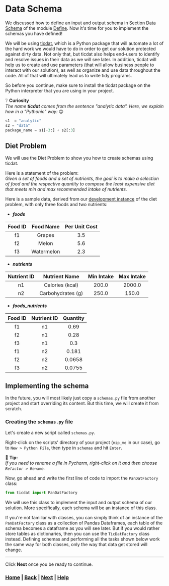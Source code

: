 # Data Schema

We discussed how to define an input and output schema in Section [Data Schema][data_schema] of the module [Define][define]. Now it's time for you to implement the schemas you have defined!

We will be using [ticdat][ticdat], which is a Python package that will automate a lot of the hard work we would have to do in order to get our solution protected against dirty data. Not only that, but ticdat also helps end-users to identify and resolve issues in their data as we will see later. In addition, ticdat will help us to create and use parameters (that will allow business people to interact with our solution), as well as organize and use data throughout the code. All of that will ultimately lead us to write tidy programs.

So before you continue, make sure to install the ticdat package on the Python interpreter that you are using in your project.

❔️ **Curiosity**  
*The name **ticdat** comes from the sentence "analytic data". Here, we explain how in a "Pythonic" way:* 🙃

```python
s1  = "analytic"
s2 = "data"
package_name = s1[-3:] + s2[:3]
```

## Diet Problem

We will use the Diet Problem to show you how to create schemas using ticdat.

Here is a statement of the problem:  
*Given a set of foods and a set of nutrients, the goal is to make a selection of food and the respective quantity to compose the least expensive diet that meets min and max recommended intake of nutrients.*

Here is a sample data, derived from our [development instance][development_instance] of the diet problem, with only three foods and two nutrients:

* ***foods***

| Food ID | Food Name  | Per Unit Cost |
|:-------:|:----------:|:-------------:|
|   f1    |   Grapes   |      3.5      |
|   f2    |   Melon    |      5.6      |
|   f3    | Watermelon |      2.3      |

* ***nutrients***

| Nutrient ID |   Nutrient Name   | Min Intake | Max Intake |
|:-----------:|:-----------------:|:----------:|:----------:|
|     n1      |  Calories (kcal)  |   200.0    |   2000.0   |
|     n2      | Carbohydrates (g) |   250.0    |   150.0    |

* ***foods_nutrients***

| Food ID | Nutrient ID | Quantity |
|:-------:|:-----------:|:--------:|
|   f1    |     n1      |   0.69   |
|   f2    |     n1      |   0.28   |
|   f3    |     n1      |   0.3    |
|   f1    |     n2      |  0.181   |
|   f2    |     n2      |  0.0658  |
|   f3    |     n2      |  0.0755  |

## Implementing the schema

In the future, you will most likely just copy a `schemas.py` file from another project and start overriding its content. But this time, we will create it from scratch.

### Creating the `schemas.py` file

Let's create a new script called `schemas.py`.

Right-click on the scripts' directory of your project (`mip_me` in our case), go to `New > Python File`, then type in `schemas` and hit `Enter`.

📝 **Tip:**  
*If you need to rename a file in Pycharm, right-click on it and then choose `Refactor > Rename`.*

Now, go ahead and write the first line of code to import the `PanDatFactory` class:

```python
from ticdat import PanDatFactory
```

We will use this class to implement the input and output schema of our solution. More specifically, each schema will be an instance of this class.

If you're not familiar with classes, you can simply think of an instance of the `PanDatFactory` class as a collection of Pandas Dataframes, each table of the schema becomes a dataframe as you will see later. But if you would rather store tables as dictionaries, then you can use the `TicDatFactory` class instead. Defining schemas and performing all the tasks shown below work the same way for both classes, only the way that data get stored will change.

------------------------------------------------------------------------------

Click **Next** once you be ready to continue.

[data_schema]: ../../4_define/2_data_schemas/README.md
[define]: ../../4_define/README.md
[ticdat]: https://github.com/ticdat/ticdat
[development_instance]: ../../4_define/3_development_instance/README.md

### [Home][home] | [Back][back] | [Next][next] | [Help][help]

[home]: ../../README.md
[back]: ../3_new_project/README.md
[next]: 1_input_schema/README.md
[help]: ../../0_help/README.md
